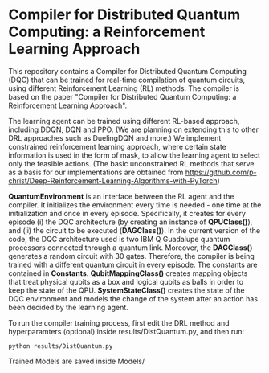 # Compiler for Distributed Quantum Computing: a Reinforcement Learning Approach


This repository contains a Compiler for Distributed Quantum Computing (DQC) that can be trained for real-time compilation of quantum circuits, using different Reinforcement Learning (RL) methods. The compiler is based on the paper "Compiler for Distributed Quantum Computing: a Reinforcement Learning Approach".

The learning agent can be trained using different RL-based approach, including DDQN, DQN and PPO. (We are planning on extending this to other DRL approaches such as DuelingDQN and more.) We implement constrained reinforcement learning approach, where certain state information is used in the form of mask, to allow the learning agent to select only the feasible actions. (The basic unconstrained RL methods that serve as a basis for our implementations are obtained from https://github.com/p-christ/Deep-Reinforcement-Learning-Algorithms-with-PyTorch) 

**QuantumEnvironment** is an interface between the RL agent and the compiler. It initializes the environment every time is needed - one time at the initialization and once in every episode. Specifically, it creates for every episode (i) the DQC architecture (by creating an instance of **QPUClass()**), and (ii) the circuit to be executed (**DAGClass()**). In the current version of the code, the DQC architecture used is two IBM Q Guadalupe quantum processors connected through a quantum link. Moreover, the **DAGClass()** generates a random circuit with 30 gates. Therefore, the compiler is being trained with a different quantum circuit in every episode. The constants are contained in **Constants**. **QubitMappingClass()** creates mapping objects that treat physical qubits as a box and logical qubits as balls in order to keep the state of the QPU. **SystemStateClass()** creates the state of the DQC environment and models the change of the system after an action has been decided by the learning agent. 


To run the compiler training process, first edit the DRL method and hyperparamters (optional) inside results/DistQuantum.py, and then run:
```
python results/DistQuantum.py
```
Trained Models are saved inside Models/



